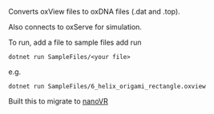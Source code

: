 Converts oxView files to oxDNA files (.dat and .top).

Also connects to oxServe for simulation.

To run, add a file to sample files add run

```
dotnet run SampleFiles/<your file>
```
e.g.
```
dotnet run SampleFiles/6_helix_origami_rectangle.oxview
```

Built this to migrate to [nanoVR](https://github.com/tilabberkeley/nanoVR)
